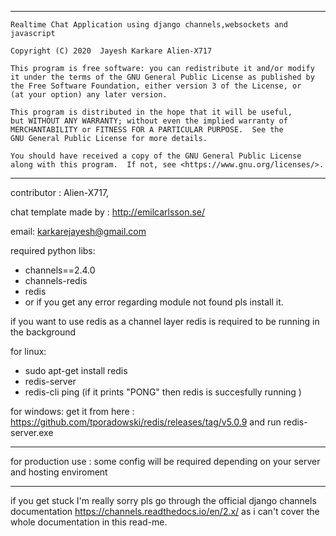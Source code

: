 *******************************************************************************
    Realtime Chat Application using django channels,websockets and javascript
    
    Copyright (C) 2020  Jayesh Karkare Alien-X717

    This program is free software: you can redistribute it and/or modify
    it under the terms of the GNU General Public License as published by
    the Free Software Foundation, either version 3 of the License, or
    (at your option) any later version.

    This program is distributed in the hope that it will be useful,
    but WITHOUT ANY WARRANTY; without even the implied warranty of
    MERCHANTABILITY or FITNESS FOR A PARTICULAR PURPOSE.  See the
    GNU General Public License for more details.

    You should have received a copy of the GNU General Public License
    along with this program.  If not, see <https://www.gnu.org/licenses/>.

***************************
contributor : Alien-X717,

chat template made by : http://emilcarlsson.se/

email: karkarejayesh@gmail.com

required python libs:
*    channels==2.4.0
*    channels-redis
*    redis
*    or if you get any error regarding module not found pls install it.

if you want to use redis as a channel layer
redis is required to be running in the background

for linux:
*    sudo apt-get install redis
*    redis-server
*    redis-cli ping (if it prints "PONG" then redis is succesfully running )

for windows:
get it from here : https://github.com/tporadowski/redis/releases/tag/v5.0.9 and run redis-server.exe

************************************************************************************
for production use :
some config will be required depending on your server and hosting enviroment
************************************************************************************

if you get stuck I'm really sorry pls go through the official django channels documentation https://channels.readthedocs.io/en/2.x/ as i can't cover the whole documentation in this read-me.
